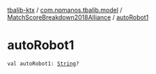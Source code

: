 [tbalib-ktx](../../index.md) / [com.npmanos.tbalib.model](../index.md) / [MatchScoreBreakdown2018Alliance](index.md) / [autoRobot1](./auto-robot1.md)

# autoRobot1

`val autoRobot1: `[`String`](https://kotlinlang.org/api/latest/jvm/stdlib/kotlin/-string/index.html)`?`